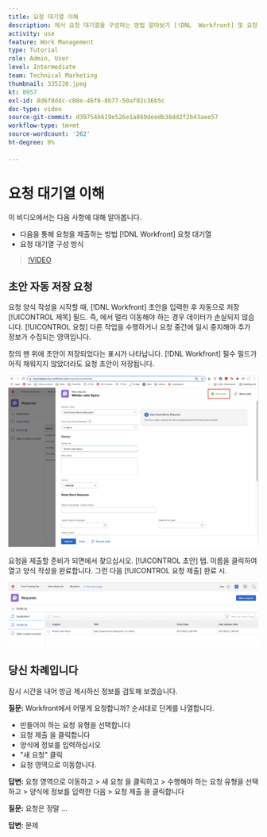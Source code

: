 ```yaml
---
title: 요청 대기열 이해
description: 에서 요청 대기열을 구성하는 방법 알아보기 [!DNL  Workfront] 및 요청 제출 방법.
activity: use
feature: Work Management
type: Tutorial
role: Admin, User
level: Intermediate
team: Technical Marketing
thumbnail: 335220.jpeg
kt: 8957
exl-id: 8d6f8ddc-c08e-46f6-8b77-50af02c36b5c
doc-type: video
source-git-commit: d39754b619e526e1a869deedb38dd2f2b43aee57
workflow-type: tm+mt
source-wordcount: '262'
ht-degree: 0%

---
```


# 요청 대기열 이해

이 비디오에서는 다음 사항에 대해 알아봅니다.

* 다음을 통해 요청을 제출하는 방법 [!DNL  Workfront] 요청 대기열
* 요청 대기열 구성 방식

>[!VIDEO](https://video.tv.adobe.com/v/335220/?quality=12)

## 초안 자동 저장 요청

요청 양식 작성을 시작할 때, [!DNL Workfront] 초안을 입력한 후 자동으로 저장 [!UICONTROL 제목] 필드. 즉, 에서 멀리 이동해야 하는 경우 데이터가 손실되지 않습니다. [!UICONTROL 요청] 다른 작업을 수행하거나 요청 중간에 일시 중지해야 추가 정보가 수집되는 영역입니다.

창의 맨 위에 초안이 저장되었다는 표시가 나타납니다. [!DNL Workfront] 필수 필드가 아직 채워지지 않았더라도 요청 초안이 저장됩니다.

![요청 초안 만들기 이미지](assets/queue-mgt-make-a-request-draft-1.png)

요청을 제출할 준비가 되면에서 찾으십시오. [!UICONTROL 초안] 탭. 이름을 클릭하여 열고 양식 작성을 완료합니다. 그런 다음 [!UICONTROL 요청 제출] 완료 시.

![요청 초안 회수 이미지](assets/queue-mgt-make-a-request-draft-2.png)

## 당신 차례입니다

잠시 시간을 내어 방금 제시하신 정보를 검토해 보겠습니다.

**질문:** Workfront에서 어떻게 요청합니까? 순서대로 단계를 나열합니다.

* 만들어야 하는 요청 유형을 선택합니다
* 요청 제출 을 클릭합니다
* 양식에 정보를 입력하십시오
* &quot;새 요청&quot; 클릭
* 요청 영역으로 이동합니다.


**답변:** 요청 영역으로 이동하고 > 새 요청 을 클릭하고 > 수행해야 하는 요청 유형을 선택하고 > 양식에 정보를 입력한 다음 > 요청 제출 을 클릭합니다

**질문:** 요청은 정말 ...

**답변:** 문제

<!---
You can also access request drafts from the [!UICONTROL Select a Request Type] menu at the top of the window. Select an option from the [!UICONTROL Recent Drafts] section, or start a new request by picking a queue from the [!UICONTROL New Requests] section. Fill everything out like normal, then submit the request.

<!---
image
--->

<!---
Let's take a minute to review the information you were just presented.

How do you make a request in Workfront? List the steps in order.
Choose the request type you need to make
Click Submit request
Fill out the information on the form
Click "New Request"
Navigate to the request area

Answer: Navigate to the request area>Click New Request>Choose the request type you need to make>Fill out the information on the form>Click Submit request

A request is really an......

Answer: Issue
--->
